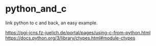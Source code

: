 # python_and_c
link python to c and back, an easy example.

https://pgi-jcns.fz-juelich.de/portal/pages/using-c-from-python.html
https://docs.python.org/3/library/ctypes.html#module-ctypes

